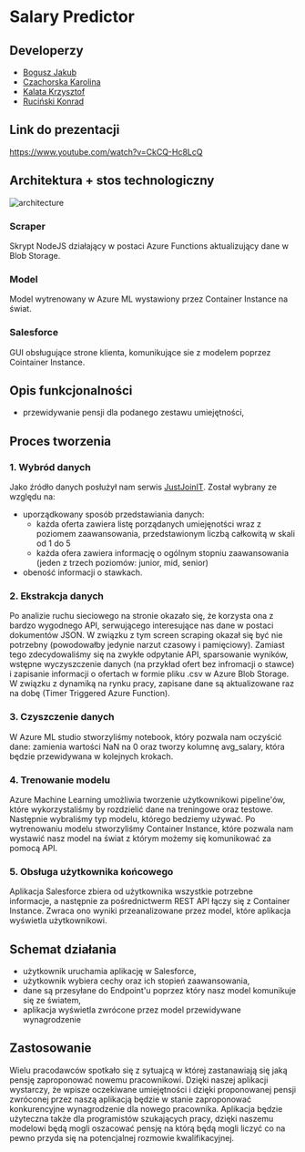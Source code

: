 # Salary Predictor

## Developerzy
- [Bogusz Jakub](https://github.com/boguszj)
- [Czachorska Karolina](https://github.com/karolina-cz)
- [Kalata Krzysztof](https://github.com/KrzysztofKalata)
- [Ruciński Konrad](https://github.com/rucinsk1)

## Link do prezentacji
https://www.youtube.com/watch?v=CkCQ-Hc8LcQ

## Architektura + stos technologiczny
  ![architecture](https://user-images.githubusercontent.com/46794180/144919811-ce3fd6de-9ec7-449a-b20e-0d9ac5c76ae2.png)
  
### Scraper  
Skrypt NodeJS działający w postaci Azure Functions aktualizujący dane w Blob Storage.

### Model
Model wytrenowany w Azure ML wystawiony przez Container Instance na świat.

### Salesforce
GUI obsługujące strone klienta, komunikujące sie z modelem poprzez Cointainer Instance.

## Opis funkcjonalności
- przewidywanie pensji dla podanego zestawu umiejętności,

## Proces tworzenia
  
### 1. Wybród danych  
Jako źródło danych posłużył nam serwis [JustJoinIT](https://justjoin.it/). Został wybrany ze względu na:
- uporządkowany sposób przedstawiania danych:
  - każda oferta zawiera listę porządanych umiejęnotści wraz z poziomem zaawansowania, przedstawionym liczbą całkowitą w skali od 1 do 5
  - każda ofera zawiera informację o ogólnym stopniu zaawansowania (jeden z trzech poziomów: junior, mid, senior)
- obeność informacji o stawkach.
  
### 2. Ekstrakcja danych
  
Po analizie ruchu sieciowego na stronie okazało się, że korzysta ona z bardzo wygodnego API, serwującego interesujące nas dane w postaci dokumentów JSON. W związku z tym screen scraping okazał się być nie potrzebny (powodowałby jedynie narzut czasowy i pamięciowy). Zamiast tego zdecydowaliśmy się na zwykłe odpytanie API, sparsowanie wyników, wstępne wyczyszczenie danych (na przykład ofert bez infromacji o stawce) i zapisanie informacji o ofertach w formie pliku .csv w Azure Blob Storage. W związku z dynamiką na rynku pracy, zapisane dane są aktualizowane raz na dobę (Timer Triggered Azure Function).
  
### 3. Czyszczenie danych
 
W Azure ML studio stworzyliśmy notebook, który pozwala nam oczyścić dane: zamienia wartości NaN na 0 oraz tworzy kolumnę avg_salary, która będzie przewidywana w kolejnych        krokach.

### 4. Trenowanie modelu
 
Azure Machine Learning umożliwia tworzenie użytkownikowi pipeline'ów, które wykorzystaliśmy by rozdzielić dane na treningowe oraz testowe. Następnie wybraliśmy typ modelu, którego bedziemy używać. Po wytrenowaniu modelu stworzyliśmy Container Instance, które pozwala nam wystawić nasz model na świat z którym możemy się komunikować za pomocą API.
  
### 5. Obsługa użytkownika końcowego

Aplikacja Salesforce zbiera od użytkownika wszystkie potrzebne informacje, a następnie za pośrednictwerm REST API łączy się z Container Instance. Zwraca ono wyniki przeanalizowane przez model, które aplikacja wyświetla użytkownikowi.

## Schemat działania
  - użytkownik uruchamia aplikację w Salesforce,
  - użytkownik wybiera cechy oraz ich stopień zaawansowania,
  - dane są przesyłane do Endpoint'u poprzez który nasz model komunikuje się ze światem,
  - aplikacja wyświetla zwrócone przez model przewidywane wynagrodzenie 

## Zastosowanie
Wielu pracodawców spotkało się z sytuajcą w której zastanawiają się jaką pensję zaproponować nowemu pracownikowi. Dzięki naszej aplikacji wystarczy, że wpisze oczekiwane umiejętności i dzięki proponowanej pensji zwróconej przez naszą aplikacją będzie w stanie zaproponować konkurencyjne wynagrodzenie dla nowego pracownika. Aplikacja będzie użyteczna także dla programistów szukających pracy, dzięki naszemu modelowi będą mogli oszacować pensję na którą będą mogli liczyć co na pewno przyda się na potencjalnej rozmowie kwalifikacyjnej.
